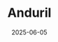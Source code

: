 ---  
layout: startup_page  
title: "Anduril"  
id: "anduril.com"  
permalink: "/andurilanduril.com06052025/"  
website: "https://www.anduril.com/"  
funding_round: "Series G"  
funding_amount: "$2.5B"  
investors: "Founders Fund, Existing investors"  
about: "Anduril develops autonomous weapons and software to control them. The company's new funding round follows a year of significant growth, including doubling its revenue to about $1 billion in 2024. Anduril is also involved in a major contract with the U.S. Army for AR/VR headsets."  
markets: "Defense Tech, Software, AR/VR"  
hq: "Costa Mesa, California, United States"  
founded_year: "2017"  
linkedin: "https://www.linkedin.com/company/andurilindustries"  
twitter: "https://twitter.com/anduriltech"  
instagram: ""  
facebook: "https://www.facebook.com/andurilindustries"  
crunchbase: "https://www.crunchbase.com/organization/anduril-industries"  
pitchbook: "https://pitchbook.com/profiles/company/223461-82"  

date_display: "05-Jun-2025"  
date: "2025-06-05"

# SEO Optimization  
meta_title: "Anduril - Series G Funding ($2.5B)"  
meta_description: "Anduril, Anduril develops autonomous weapons and software to control them. The company's new funding round follows a year of significant growth, including doub..."  
meta_keywords: "Anduril, Defense Tech, Software, AR/VR, Series G funding"  
canonical_url: "https://startup.projectstartups.com/andurilanduril.com06052025/"  
---
